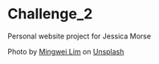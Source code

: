 # Challenge_2
Personal website project for Jessica Morse

Photo by <a href="https://unsplash.com/@cmzw?utm_source=unsplash&utm_medium=referral&utm_content=creditCopyText">Mingwei Lim</a> on <a href="https://unsplash.com/t/textures-patterns?utm_source=unsplash&utm_medium=referral&utm_content=creditCopyText">Unsplash</a>
  